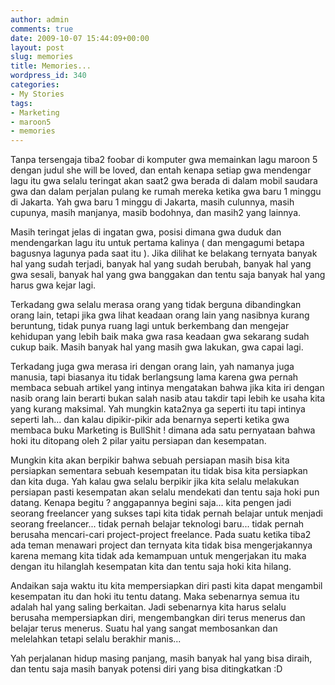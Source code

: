 ```yaml
---
author: admin
comments: true
date: 2009-10-07 15:44:09+00:00
layout: post
slug: memories
title: Memories...
wordpress_id: 340
categories:
- My Stories
tags:
- Marketing
- maroon5
- memories
---
```


Tanpa tersengaja tiba2 foobar di komputer gwa memainkan lagu maroon 5 dengan judul she will be loved, dan entah kenapa setiap gwa mendengar lagu itu gwa selalu teringat akan saat2 gwa berada di dalam mobil saudara gwa dan dalam perjalan pulang ke rumah mereka ketika gwa baru 1 minggu di Jakarta. Yah gwa baru 1 minggu di Jakarta, masih culunnya, masih cupunya, masih manjanya, masib bodohnya, dan masih2 yang lainnya. 

Masih teringat jelas di ingatan gwa, posisi dimana gwa duduk dan mendengarkan lagu itu untuk pertama kalinya ( dan mengagumi betapa bagusnya lagunya pada saat itu ). Jika dilihat ke belakang ternyata banyak hal yang sudah terjadi, banyak hal yang sudah berubah, banyak hal yang gwa sesali, banyak hal yang gwa banggakan dan tentu saja banyak hal yang harus gwa kejar lagi.

Terkadang gwa selalu merasa orang yang tidak berguna dibandingkan orang lain, tetapi jika gwa lihat keadaan orang lain yang nasibnya kurang beruntung, tidak punya ruang lagi untuk berkembang dan mengejar kehidupan yang lebih baik maka gwa rasa keadaan gwa sekarang sudah cukup baik. Masih banyak hal yang masih gwa lakukan, gwa capai lagi.

Terkadang juga gwa merasa iri dengan orang lain, yah namanya juga manusia, tapi biasanya itu tidak berlangsung lama karena gwa pernah membaca sebuah artikel yang intinya mengatakan bahwa jika kita iri dengan nasib orang lain berarti bukan salah nasib atau takdir tapi lebih ke usaha kita yang kurang maksimal. Yah mungkin kata2nya ga seperti itu tapi intinya seperti lah... dan kalau dipikir-pikir ada benarnya seperti ketika gwa membaca buku Marketing is BullShit ! dimana ada satu pernyataan bahwa hoki itu ditopang oleh 2 pilar yaitu persiapan dan kesempatan.

Mungkin kita akan berpikir bahwa sebuah persiapan masih bisa kita persiapkan sementara sebuah kesempatan itu tidak bisa kita persiapkan dan kita duga. Yah kalau gwa selalu berpikir jika kita selalu melakukan persiapan pasti kesempatan akan selalu mendekati dan tentu saja hoki pun datang. Kenapa begitu ? anggapannya begini saja... kita pengen jadi seorang freelancer yang sukses tapi kita tidak pernah belajar untuk menjadi seorang freelancer... tidak pernah belajar teknologi baru... tidak pernah berusaha mencari-cari project-project freelance. Pada suatu ketika tiba2 ada teman menawari project dan ternyata kita tidak bisa mengerjakannya karena memang kita tidak ada kemampuan untuk mengerjakan itu maka dengan itu hilanglah kesempatan kita dan tentu saja hoki kita hilang.

Andaikan saja waktu itu kita mempersiapkan diri pasti kita dapat mengambil kesempatan itu dan hoki itu tentu datang. Maka sebenarnya semua itu adalah hal yang saling berkaitan. Jadi sebenarnya kita harus selalu berusaha mempersiapkan diri, mengembangkan diri terus menerus dan belajar terus menerus. Suatu hal yang sangat membosankan dan melelahkan tetapi selalu berakhir manis...

Yah perjalanan hidup masing panjang, masih banyak hal yang bisa diraih, dan tentu saja masih banyak potensi diri yang bisa ditingkatkan :D

